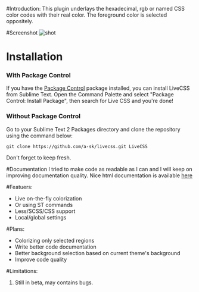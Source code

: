 #Introduction:
This plugin underlays the hexadecimal, rgb or named CSS color codes with their real color.
The foreground color is selected oppositely.

#Screenshot
![shot](http://i.imgur.com/HgGWH.png)

# Installation #

### With Package Control ###

If you have the [Package Control][package_control] package installed, you can install LiveCSS from Sublime Text. Open the Command Palette and select "Package Control: Install Package", then search for Live CSS and you're done!

### Without Package Control ###

Go to your Sublime Text 2 Packages directory and clone the repository using the command below:

    git clone https://github.com/a-sk/livecss.git LiveCSS

Don't forget to keep fresh.


#Documentation
I tried to make code as readable as I can and I will keep on improving documentation quality.
Nice html documentation is available [here][1]

#Featuers:
- Live on-the-fly colorization
- Or using ST commands
- Less/SCSS/CSS support
- Local/global settings

#Plans:
- Colorizing only selected regions
- Write better code documentation
- Better background selection based on current theme's background
- Improve code quality

#Limitations:
1. Still in beta, may contains bugs.

[1]:http://livecss.readthedocs.org/en/latest/index.html
[package_control]: http://wbond.net/sublime_packages/package_control
